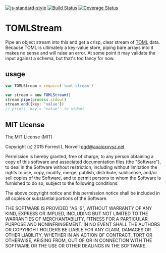 [![js-standard-style](https://img.shields.io/badge/code%20style-standard-brightgreen.svg?style=flat-square)](https://github.com/feross/standard)
[![Build Status](https://travis-ci.org/othiym23/toml-stream.svg)](https://travis-ci.org/othiym23/toml-stream)
[![Coverage Status](https://coveralls.io/repos/othiym23/toml-stream/badge.svg?branch=master)](https://coveralls.io/r/othiym23/toml-stream?branch=master)

# TOMLStream

Pipe an object stream into this and get a crisp, clear stream of
[TOML](https://github.com/toml-lang/toml) data. Because TOML is ultimately a
key-value store, piping bare arrays into it makes no sense and will raise an
error. At some point it may validate the input against a schema, but that's too
fancy for now.

## usage

```javascript
var TOMLStream = require('toml-stream')

var stream = new TOMLStream()
stream.pipe(process.stdout)
stream.end({key: 'value'})
// prints 'key = "value"' to stdout
```

## MIT License

The MIT License (MIT)

Copyright (c) 2015 Forrest L Norvell <ogd@aoaioxxysz.net>

Permission is hereby granted, free of charge, to any person obtaining a copy of
this software and associated documentation files (the "Software"), to deal in
the Software without restriction, including without limitation the rights to
use, copy, modify, merge, publish, distribute, sublicense, and/or sell copies
of the Software, and to permit persons to whom the Software is furnished to do
so, subject to the following conditions:

The above copyright notice and this permission notice shall be included in all
copies or substantial portions of the Software.

THE SOFTWARE IS PROVIDED "AS IS", WITHOUT WARRANTY OF ANY KIND, EXPRESS OR
IMPLIED, INCLUDING BUT NOT LIMITED TO THE WARRANTIES OF MERCHANTABILITY,
FITNESS FOR A PARTICULAR PURPOSE AND NONINFRINGEMENT. IN NO EVENT SHALL THE
AUTHORS OR COPYRIGHT HOLDERS BE LIABLE FOR ANY CLAIM, DAMAGES OR OTHER
LIABILITY, WHETHER IN AN ACTION OF CONTRACT, TORT OR OTHERWISE, ARISING FROM,
OUT OF OR IN CONNECTION WITH THE SOFTWARE OR THE USE OR OTHER DEALINGS IN THE
SOFTWARE.
